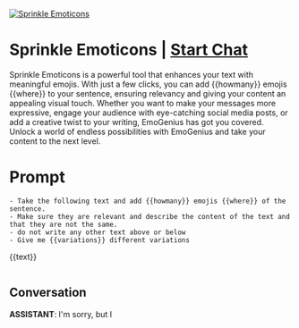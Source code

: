 
[![Sprinkle Emoticons](https://flow-prompt-covers.s3.us-west-1.amazonaws.com/icon/Flat/i12.png)](https://gptcall.net/chat.html?data=%7B%22contact%22%3A%7B%22id%22%3A%22vCwi3orLKbgigT-WXwgne%22%2C%22flow%22%3Atrue%7D%7D)
# Sprinkle Emoticons | [Start Chat](https://gptcall.net/chat.html?data=%7B%22contact%22%3A%7B%22id%22%3A%22vCwi3orLKbgigT-WXwgne%22%2C%22flow%22%3Atrue%7D%7D)
Sprinkle Emoticons is a powerful tool that enhances your text with meaningful emojis. With just a few clicks, you can add {{howmany}} emojis {{where}} to your sentence, ensuring relevancy and giving your content an appealing visual touch. Whether you want to make your messages more expressive, engage your audience with eye-catching social media posts, or add a creative twist to your writing, EmoGenius has got you covered. Unlock a world of endless possibilities with EmoGenius and take your content to the next level.

# Prompt

```
- Take the following text and add {{howmany}} emojis {{where}} of the sentence. 
- Make sure they are relevant and describe the content of the text and that they are not the same. 
- do not write any other text above or below 
- Give me {{variations}} different variations
```
{{text}}
```

```

## Conversation

**ASSISTANT**: I'm sorry, but I


